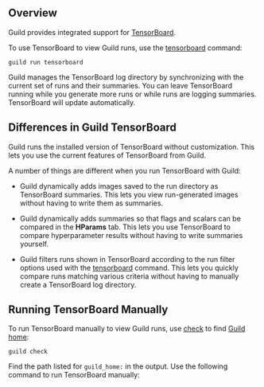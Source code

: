 <div data-theme-toc="true"> </div>

<!-- TODO

Sections for:

- Using TB to compare images - esp plots. Include some examples.

-->

## Overview

Guild provides integrated support for [TensorBoard](ref:tensorboard).

To use TensorBoard to view Guild runs, use the
[tensorboard](cmd:tensorboard) command:

``` command
guild run tensorboard
```

Guild manages the TensorBoard log directory by synchronizing with the
current set of runs and their summaries. You can leave TensorBoard
running while you generate more runs or while runs are logging
summaries. TensorBoard will update automatically.

## Differences in Guild TensorBoard

Guild runs the installed version of TensorBoard without
customization. This lets you use the current features of TensorBoard
from Guild.

A number of things are different when you run TensorBoard with Guild:

- Guild dynamically adds images saved to the run directory as
  TensorBoard summaries. This lets you view run-generated images
  without having to write them as summaries.

- Guild dynamically adds summaries so that flags and scalars can be
  compared in the **HParams** tab. This lets you use TensorBoard to
  compare hyperparameter results without having to write summaries
  yourself.

- Guild filters runs shown in TensorBoard according to the run filter
  options used with the [tensorboard](cmd:tensorboard) command. This
  lets you quickly compare runs matching various criteria without
  having to manually create a TensorBoard log directory.

## Running TensorBoard Manually

To run TensorBoard manually to view Guild runs, use [check](cmd:check)
to find [Guild home](term:guild-home):

``` command
guild check
```

Find the path listed for ``guild_home:`` in the output. Use the
following command to run TensorBoard manually:
